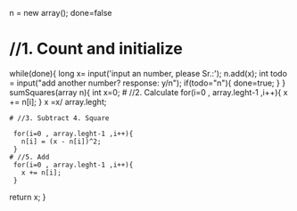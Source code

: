 
n = new array();
done=false
# //1. Count and initialize

while(done){
  long x= input('input an number, please Sr.:');
   n.add(x);
   int todo = input("add another number? response: y/n");
   if(todo="n"){
     done=true;
   }
}
sumSquares(array n){
    int x=0;
	# //2. Calculate
    for(i=0 , array.leght-1 ,i++){
       x += n[i];
     }
     x =x/ array.leght;

    # //3. Subtract 4. Square

     for(i=0 , array.leght-1 ,i++){
       n[i] = (x - n[i])^2; 
     }
	# //5. Add
     for(i=0 , array.leght-1 ,i++){
       x += n[i];
     }
return x;
}
